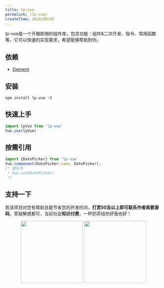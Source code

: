 ```yaml
---
title: lp-vue
permalink: /lp-vue/
createTime: 2024/09/05
---
```


lp-vue是一个开箱即用的组件库，包含功能：组件&二次开发、指令、常用函数等，它可以快速的实现需求，希望能够帮助到你。

## 依赖

- [Element](https://element.eleme.cn/#/zh-CN)

## 安装

```shell
npm install lp-vue -S
```

## 快速上手

```javascript
import lpVue from 'lp-vue'
Vue.use(lpVue)
```

## 按需引用

```javascript
import {DatePicker} from 'lp-vue'
Vue.component(DatePicker.name, DatePicker);
/* 或写为
 * Vue.use(DatePicker)
 */
```

## 支持一下

若该项目对您有帮助且能节省您的开发时间，**打赏50及以上即可联系作者索要源码**，答疑解惑都可，当前社会**知识付费**，一杯奶茶钱你好我也好！

<p align="center">
  <img src="https://store.lingping.icu/images/qr/zanshang.jpg" width="200">
  <img src="https://store.lingping.icu/images/qr/wx.jpg" width="200">
</p>